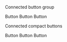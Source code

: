 <div class="container">
  <div class="row">
    <div class="col-tablet-6">
      <p>Connected button group</p>
      <go-button-group connected>
        <go-button variant="primary">Button</go-button>
        <go-button variant="primary">Button</go-button>
        <go-button variant="primary">Button</go-button>
      </go-button-group>
    </div>
    <div class="col-tablet-6">
      <p>Connected compact buttons</p>
      <go-button-group connected>
        <go-button variant="secondary" compact>Button</go-button>
        <go-button variant="secondary" compact>Button</go-button>
        <go-button variant="secondary" compact>Button</go-button>
      </go-button-group>
    </div>
  </div>
</div>

